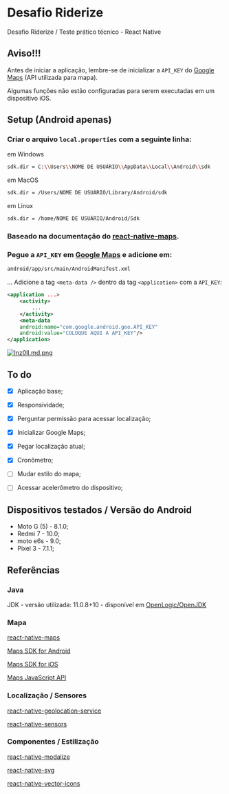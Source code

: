 
# Desafio Riderize
Desafio Riderize / Teste prático técnico - React Native

## Aviso!!!

Antes de iniciar a aplicação, lembre-se de inicializar a `API_KEY` do [Google Maps][maps] (API utilizada para mapa).

Algumas funções não estão configuradas para serem executadas em um dispositivo iOS.

## Setup (Android apenas)

### Criar o arquivo `local.properties` com a seguinte linha:

em Windows
```bash
sdk.dir = C:\\Users\\NOME DE USUÁRIO\\AppData\\Local\\Android\\sdk
```

em MacOS
```bash
sdk.dir = /Users/NOME DE USUÁRIO/Library/Android/sdk
```

em Linux
```bash
sdk.dir = /home/NOME DE USUÁRIO/Android/Sdk
```

### Baseado na documentação do [react-native-maps](https://github.com/react-native-maps/react-native-maps).

### Pegue a `API_KEY` em [Google Maps][maps] e adicione em:

```bash
android/app/src/main/AndroidManifest.xml
```
...
Adicione a tag `<meta-data />` dentro da tag `<application>` com a `API_KEY`:
```xml
<application ...>
	<activity>
		...
	</activity>
	<meta-data
	android:name="com.google.android.geo.API_KEY"
	android:value="COLOQUE AQUI A API_KEY"/>
</application>
```
  
[![lnz0lI.md.png](https://iili.io/lnz0lI.md.png)](https://freeimage.host/i/lnz0lI)


## To do

- [x] Aplicação base;

- [x] Responsividade;

- [x] Perguntar permissão para acessar localização;

- [x] Inicializar Google Maps;

- [x] Pegar localização atual;

- [x] Cronômetro;

- [ ] Mudar estilo do mapa;

- [ ] Acessar acelerômetro do dispositivo;
  

## Dispositivos testados / Versão do Android
- Moto G (5) - 8.1.0;
- Redmi 7 - 10.0;
- moto e6s - 9.0;
- Pixel 3 - 7.1.1;

## Referências

### Java
JDK - versão utilizada: 11.0.8+10 - disponível em [OpenLogic/OpenJDK](https://www.openlogic.com/openjdk-downloads)

### Mapa

[react-native-maps](https://github.com/react-native-maps/react-native-maps) 

[Maps SDK for Android](https://console.cloud.google.com/marketplace/product/google/maps-android-backend.googleapis.com)

[Maps SDK for iOS](https://console.cloud.google.com/marketplace/product/google/maps-ios-backend.googleapis.com)

[Maps JavaScript API](https://console.cloud.google.com/marketplace/product/google/maps-backend.googleapis.com)

  

### Localização / Sensores

[react-native-geolocation-service](https://github.com/Agontuk/react-native-geolocation-service)

[react-native-sensors](https://github.com/react-native-sensors/react-native-sensors)

  

### Componentes / Estilização


[react-native-modalize](https://github.com/jeremybarbet/react-native-modalize)

[react-native-svg](https://github.com/react-native-svg/react-native-svg)

[react-native-vector-icons](https://github.com/oblador/react-native-vector-icons)

  
  

[maps]: https://console.cloud.google.com/google/maps-apis
